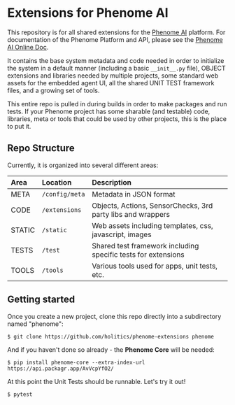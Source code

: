 # Extensions for Phenome AI

This repository is for all shared extensions for the [Phenome AI](https://phenome.ai/) platform. For documentation of the Phenome Platform and API, please see the [Phenome AI Online Doc](https://holitics.github.io/phenome-core-agent/html/).

It contains the base system metadata and code needed in order to initialize the system in a default manner (including a basic `__init__.py` file), OBJECT extensions and libraries needed by multiple projects, some standard web assets for the embedded agent UI, all the shared UNIT TEST framework files, and a growing set of tools.

This entire repo is pulled in during builds in order to make packages and run tests. If your Phenome project has some sharable (and testable) code, libraries, meta or tools that could be used by other projects, this is the place to put it.

## Repo Structure

Currently, it is organized into several different areas:

| Area          | Location                  |Description |  
|:---           |:--------------------------|:-------------------           |  
| META          | `/config/meta`              | Metadata in JSON format       |
| CODE          | `/extensions`               | Objects, Actions, SensorChecks, 3rd party libs and wrappers   |
| STATIC        | `/static`                   | Web assets including templates, css, javascript, images|
| TESTS         | `/test`                     | Shared test framework including specific tests for extensions|
| TOOLS         | `/tools`                    | Various tools used for apps, unit tests, etc.|


## Getting started

Once you create a new project, clone this repo directly into a subdirectory named "phenome":

```
$ git clone https://github.com/holitics/phenome-extensions phenome
```

And if you haven't done so already - the **Phenome Core** will be needed:
```
$ pip install phenome-core --extra-index-url https://api.packagr.app/AvVcpYfO2/
```

At this point the Unit Tests should be runnable. Let's try it out!

```
$ pytest
```


